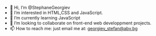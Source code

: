 - 👋 Hi, I’m @StephaneGeorgiev
- 👀 I’m interested in HTML,CSS and JavaScript. 
- 🌱 I’m currently learning JavaScript
- 💞️ I’m looking to collaborate on front-end web developpment projects.
- 📫 How to reach me: just email me at: georgiev_stefan@abv.bg

<!---
StephaneGeorgiev/StephaneGeorgiev is a ✨ special ✨ repository because its `README.md` (this file) appears on your GitHub profile.
You can click the Preview link to take a look at your changes.
--->
